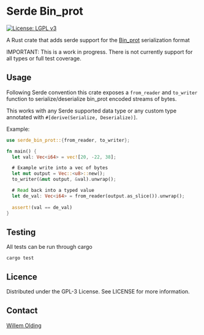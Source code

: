 # Serde Bin_prot

[![License: LGPL v3](https://img.shields.io/badge/License-LGPL%20v3-blue.svg)](http://www.gnu.org/licenses/lgpl-3.0)

A Rust crate that adds serde support for the [Bin_prot](https://github.com/janestreet/bin_prot) serialization format

IMPORTANT: This is a work in progress. There is not currently support for all types or full test coverage.

## Usage

Following Serde convention this crate exposes a `from_reader` and `to_writer` function to serialize/deserialize bin_prot encoded streams of bytes.

This works with any Serde supported data type or any custom type annotated with `#[derive(Serialize, Deserialize)]`.

Example:

```rust
use serde_bin_prot::{from_reader, to_writer};

fn main() {
  let val: Vec<i64> = vec![20, -22, 38];

  # Example write into a vec of bytes
  let mut output = Vec::<u8>::new();
  to_writer(&mut output, &val).unwrap();

  # Read back into a typed value
  let de_val: Vec<i64> = from_reader(output.as_slice()).unwrap();
  
  assert!(val == de_val)
}

```

## Testing

All tests can be run through cargo

```
cargo test
```

## Licence

Distributed under the GPL-3 License. See LICENSE for more information.

## Contact

[Willem Olding](willem@chainsafe.io)
